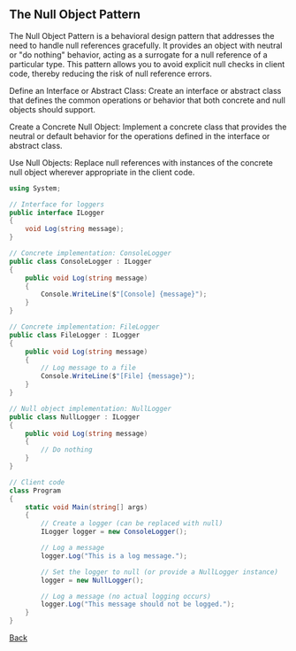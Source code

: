 ## The Null Object Pattern

The Null Object Pattern is a behavioral design pattern that addresses the need to handle null references gracefully. It provides an object with neutral or "do nothing" behavior, acting as a surrogate for a null reference of a particular type. This pattern allows you to avoid explicit null checks in client code, thereby reducing the risk of null reference errors.

Define an Interface or Abstract Class: Create an interface or abstract class that defines the common operations or behavior that both concrete and null objects should support.

Create a Concrete Null Object: Implement a concrete class that provides the neutral or default behavior for the operations defined in the interface or abstract class.

Use Null Objects: Replace null references with instances of the concrete null object wherever appropriate in the client code.

```csharp
using System;

// Interface for loggers
public interface ILogger
{
    void Log(string message);
}

// Concrete implementation: ConsoleLogger
public class ConsoleLogger : ILogger
{
    public void Log(string message)
    {
        Console.WriteLine($"[Console] {message}");
    }
}

// Concrete implementation: FileLogger
public class FileLogger : ILogger
{
    public void Log(string message)
    {
        // Log message to a file
        Console.WriteLine($"[File] {message}");
    }
}

// Null object implementation: NullLogger
public class NullLogger : ILogger
{
    public void Log(string message)
    {
        // Do nothing
    }
}

// Client code
class Program
{
    static void Main(string[] args)
    {
        // Create a logger (can be replaced with null)
        ILogger logger = new ConsoleLogger();

        // Log a message
        logger.Log("This is a log message.");

        // Set the logger to null (or provide a NullLogger instance)
        logger = new NullLogger();

        // Log a message (no actual logging occurs)
        logger.Log("This message should not be logged.");
    }
}
```
[Back](../README.md#null)
